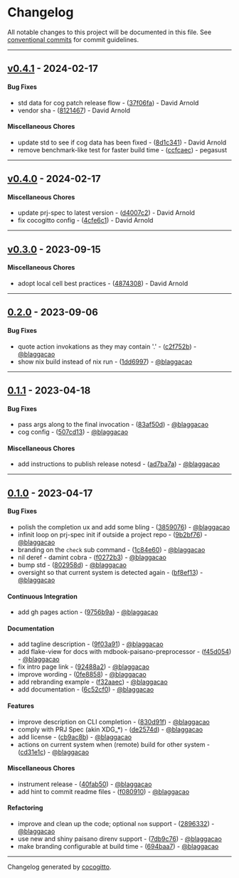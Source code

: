 # Changelog
All notable changes to this project will be documented in this file. See [conventional commits](https://www.conventionalcommits.org/) for commit guidelines.

- - -
## [v0.4.1](https://github.com/paisano-nix/tui/compare/v0.4.0..v0.4.1) - 2024-02-17
#### Bug Fixes
- std data for cog patch release flow - ([37f06fa](https://github.com/paisano-nix/tui/commit/37f06fa0846119ae2b15ffcb2eecb1462c24f894)) - David Arnold
- vendor sha - ([8121467](https://github.com/paisano-nix/tui/commit/8121467cc676d9887671d7533c9687f53e92c241)) - David Arnold
#### Miscellaneous Chores
- update std to see if cog data has been fixed - ([8d1c341](https://github.com/paisano-nix/tui/commit/8d1c3412f49a1212846d70ff97b49929f357c64e)) - David Arnold
- remove benchmark-like test for faster build time - ([ccfcaec](https://github.com/paisano-nix/tui/commit/ccfcaec93068eac196e4222ebe53b3599c7be071)) - pegasust

- - -

## [v0.4.0](https://github.com/paisano-nix/tui/compare/v0.3.0..v0.4.0) - 2024-02-17
#### Miscellaneous Chores
- update prj-spec to latest version - ([d4007c2](https://github.com/paisano-nix/tui/commit/d4007c245a816c855976ff0ccf94233024ce64cd)) - David Arnold
- fix cocogitto config - ([4cfe6c1](https://github.com/paisano-nix/tui/commit/4cfe6c1ceef85c413a31c9d4fdfd42679fe3e92b)) - David Arnold

- - -

## [v0.3.0](https://github.com/divnix/hive/compare/v0.2.0..v0.3.0) - 2023-09-15
#### Miscellaneous Chores
- adopt local cell best practices - ([4874308](https://github.com/divnix/hive/commit/48743087ad1c61d9cb84551ace2955be54bf53d4)) - David Arnold

- - -

## [0.2.0](https://github.com/paisano-nix/tui/compare/0.1.1..0.2.0) - 2023-09-06
#### Bug Fixes
- quote action invokations as they may contain '.' - ([c2f752b](https://github.com/paisano-nix/tui/commit/c2f752b4f288468c2190367afad1d66bc959d4bd)) - [@blaggacao](https://github.com/blaggacao)
- show nix build instead of nix run - ([1dd6997](https://github.com/paisano-nix/tui/commit/1dd69975f3cec30a2f4ababde28d7cf8c1a61b3d)) - [@blaggacao](https://github.com/blaggacao)

- - -

## [0.1.1](https://github.com/paisano-nix/tui/compare/0.1.0..0.1.1) - 2023-04-18
#### Bug Fixes
- pass args along to the final invocation - ([83af50d](https://github.com/paisano-nix/tui/commit/83af50d6c058999094bfab633e0a50faedafa1d1)) - [@blaggacao](https://github.com/blaggacao)
- cog config - ([507cd13](https://github.com/paisano-nix/tui/commit/507cd138a26807aac2be5b859c9000aad8283203)) - [@blaggacao](https://github.com/blaggacao)
#### Miscellaneous Chores
- add instructions to publish release notesd - ([ad7ba7a](https://github.com/paisano-nix/tui/commit/ad7ba7a1cbc0302103a25d1262c9eb55c0939223)) - [@blaggacao](https://github.com/blaggacao)

- - -

## [0.1.0](https://github.com/tui/paisano-nix/compare/5eef783baf77df737e33e8265834ac8afd0b78df..0.1.0) - 2023-04-17
#### Bug Fixes
- polish the completion ux and add some bling - ([3859076](https://github.com/tui/paisano-nix/commit/38590763cbbdf3175cf62b1c693f83c449313e54)) - [@blaggacao](https://github.com/blaggacao)
- infinit loop on prj-spec init if outside a project repo - ([9b2bf76](https://github.com/tui/paisano-nix/commit/9b2bf7679b671319b96fc24f534620f1d9f27f0f)) - [@blaggacao](https://github.com/blaggacao)
- branding on the `check` sub command - ([1c84e60](https://github.com/tui/paisano-nix/commit/1c84e604adb8907bc20ee5030bb124020ac79ace)) - [@blaggacao](https://github.com/blaggacao)
- nil deref - damint cobra - ([f0272b3](https://github.com/tui/paisano-nix/commit/f0272b3986fbf153322b6e1c8b13016830e3577a)) - [@blaggacao](https://github.com/blaggacao)
- bump std - ([802958d](https://github.com/tui/paisano-nix/commit/802958d123b0a5437441be0cab1dee487b0ed3eb)) - [@blaggacao](https://github.com/blaggacao)
- oversight so that current system is detected again - ([bf8ef13](https://github.com/tui/paisano-nix/commit/bf8ef13f4ad9c84e7bf177c8a5f1c9586c41a4e4)) - [@blaggacao](https://github.com/blaggacao)
#### Continuous Integration
- add gh pages action - ([9756b9a](https://github.com/tui/paisano-nix/commit/9756b9aacc3ab369016c5b56677bf0e8902e8e01)) - [@blaggacao](https://github.com/blaggacao)
#### Documentation
- add tagline description - ([9f03a91](https://github.com/tui/paisano-nix/commit/9f03a911b9293acd93c3fbb1cf1cdaa92ec89c13)) - [@blaggacao](https://github.com/blaggacao)
- add flake-view for docs with mdbook-paisano-preprocessor - ([f45d054](https://github.com/tui/paisano-nix/commit/f45d054b1329e70e475eb185367d18fa08a6a176)) - [@blaggacao](https://github.com/blaggacao)
- fix intro page link - ([92488a2](https://github.com/tui/paisano-nix/commit/92488a29c7b9feac773feba8672d406d5268e3ae)) - [@blaggacao](https://github.com/blaggacao)
- improve wording - ([0fe8858](https://github.com/tui/paisano-nix/commit/0fe88586963807b918cab3e4a6a651604b0a82c2)) - [@blaggacao](https://github.com/blaggacao)
- add rebranding example - ([f32aaec](https://github.com/tui/paisano-nix/commit/f32aaec2774be698590c45438c2b8d0d5cbfa87e)) - [@blaggacao](https://github.com/blaggacao)
- add documentation - ([6c52cf0](https://github.com/tui/paisano-nix/commit/6c52cf0de2e0acd88aef3515f909936abfebb4b6)) - [@blaggacao](https://github.com/blaggacao)
#### Features
- improve description on CLI completion - ([830d91f](https://github.com/tui/paisano-nix/commit/830d91ff32d3e12a4f89dec2f74179416af513c8)) - [@blaggacao](https://github.com/blaggacao)
- comply with PRJ Spec (akin XDG_*) - ([de2574d](https://github.com/tui/paisano-nix/commit/de2574dc7390a9f38ace10b3cb3b35737595f365)) - [@blaggacao](https://github.com/blaggacao)
- add license - ([cb9ac8b](https://github.com/tui/paisano-nix/commit/cb9ac8bc142c6bfac2bebb6566a03175aeb97a05)) - [@blaggacao](https://github.com/blaggacao)
- actions on current system when (remote) build for other system - ([cd31e1c](https://github.com/tui/paisano-nix/commit/cd31e1c13aa01fa811d21b522215037c57e03cd3)) - [@blaggacao](https://github.com/blaggacao)
#### Miscellaneous Chores
- instrument release - ([40fab50](https://github.com/tui/paisano-nix/commit/40fab501a95f1a7f966f0b392557a01c1bcd2b60)) - [@blaggacao](https://github.com/blaggacao)
- add hint to commit readme files - ([f080910](https://github.com/tui/paisano-nix/commit/f0809101b957e831ff5ae3be432397a0da9149b7)) - [@blaggacao](https://github.com/blaggacao)
#### Refactoring
- improve and clean up the code; optional `nom` support - ([2896332](https://github.com/tui/paisano-nix/commit/2896332e412153d7110bac3ebf330e9c5e34404b)) - [@blaggacao](https://github.com/blaggacao)
- use new and shiny paisano direnv support - ([7db9c76](https://github.com/tui/paisano-nix/commit/7db9c76c3e440a926faf3efa585faf1d080585de)) - [@blaggacao](https://github.com/blaggacao)
- make branding configurable at build time - ([694baa7](https://github.com/tui/paisano-nix/commit/694baa76fd58492b721f9091f2ed6736bfa6d85e)) - [@blaggacao](https://github.com/blaggacao)

- - -

Changelog generated by [cocogitto](https://github.com/cocogitto/cocogitto).